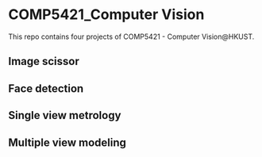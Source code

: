 # COMP5421_Computer Vision
This repo contains four projects of COMP5421 - Computer Vision@HKUST.

## Image scissor

## Face detection

## Single view metrology

## Multiple view modeling
